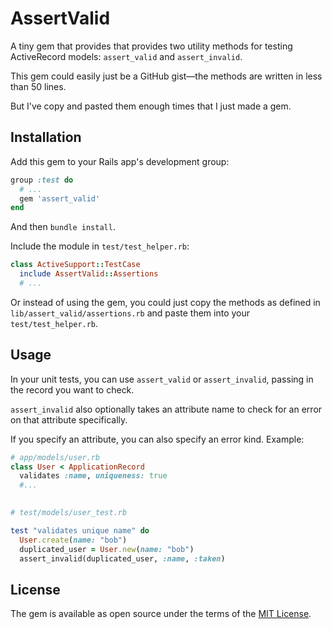 # AssertValid

A tiny gem that provides that provides two utility methods for testing ActiveRecord models: `assert_valid` and `assert_invalid`.

This gem could easily just be a GitHub gist—the methods are written in less than 50 lines.

But I've copy and pasted them enough times that I just made a gem.

## Installation

Add this gem to your Rails app's development group:

```ruby
group :test do
  # ...
  gem 'assert_valid'
end
```

And then `bundle install`.

Include the module in `test/test_helper.rb`:

```ruby
class ActiveSupport::TestCase
  include AssertValid::Assertions
  # ...
```

Or instead of using the gem, you could just copy the methods as defined in `lib/assert_valid/assertions.rb` and paste them into your `test/test_helper.rb`.


## Usage

In your unit tests, you can use `assert_valid` or `assert_invalid`, passing in the record you want to check.

`assert_invalid` also optionally takes an attribute name to check for an error on that attribute specifically.

If you specify an attribute, you can also specify an error kind. Example:

```ruby
# app/models/user.rb
class User < ApplicationRecord
  validates :name, uniqueness: true
  #...
  
```

```ruby
# test/models/user_test.rb

test "validates unique name" do
  User.create(name: "bob")
  duplicated_user = User.new(name: "bob")
  assert_invalid(duplicated_user, :name, :taken)
```


## License

The gem is available as open source under the terms of the [MIT License](https://opensource.org/licenses/MIT).

